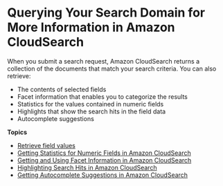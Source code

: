 # Querying Your Search Domain for More Information in Amazon CloudSearch<a name="querying-for-more-info"></a>

When you submit a search request, Amazon CloudSearch returns a collection of the documents that match your search criteria\. You can also retrieve:
+ The contents of selected fields
+ Facet information that enables you to categorize the results
+ Statistics for the values contained in numeric fields
+ Highlights that show the search hits in the field data
+ Autocomplete suggestions

**Topics**
+ [Retrieve field values](retrieving-data.md)
+ [Getting Statistics for Numeric Fields in Amazon CloudSearch](retrieving-stats.md)
+ [Getting and Using Facet Information in Amazon CloudSearch](faceting.md)
+ [Highlighting Search Hits in Amazon CloudSearch](highlighting.md)
+ [Getting Autocomplete Suggestions in Amazon CloudSearch](getting-suggestions.md)